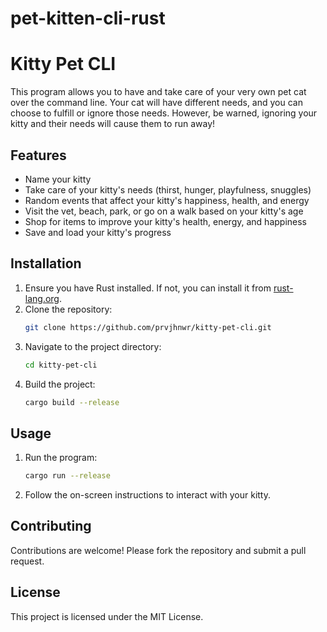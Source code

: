 # pet-kitten-cli-rust
# Kitty Pet CLI

This program allows you to have and take care of your very own pet cat over the command line. Your cat will have different needs, and you can choose to fulfill or ignore those needs. However, be warned, ignoring your kitty and their needs will cause them to run away!

## Features
- Name your kitty
- Take care of your kitty's needs (thirst, hunger, playfulness, snuggles)
- Random events that affect your kitty's happiness, health, and energy
- Visit the vet, beach, park, or go on a walk based on your kitty's age
- Shop for items to improve your kitty's health, energy, and happiness
- Save and load your kitty's progress

## Installation
1. Ensure you have Rust installed. If not, you can install it from [rust-lang.org](https://www.rust-lang.org/).
2. Clone the repository:
    ```sh
    git clone https://github.com/prvjhnwr/kitty-pet-cli.git
    ```
3. Navigate to the project directory:
    ```sh
    cd kitty-pet-cli
    ```
4. Build the project:
    ```sh
    cargo build --release
    ```

## Usage
1. Run the program:
    ```sh
    cargo run --release
    ```
2. Follow the on-screen instructions to interact with your kitty.

## Contributing
Contributions are welcome! Please fork the repository and submit a pull request.

## License
This project is licensed under the MIT License.
